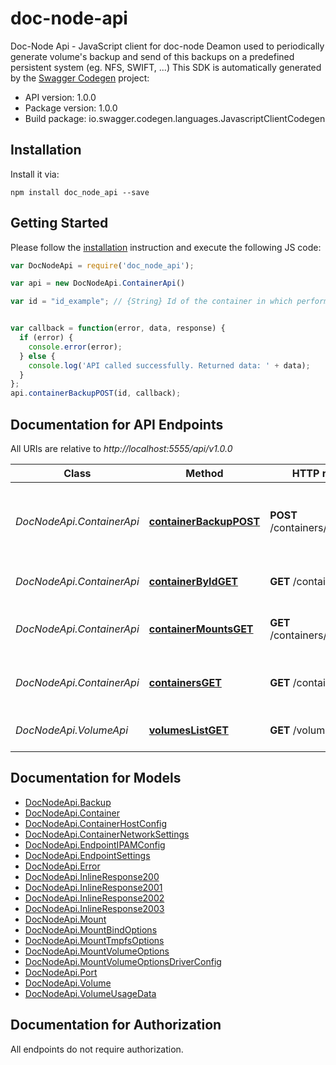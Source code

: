 # doc-node-api

Doc-Node Api - JavaScript client for doc-node
Deamon used to periodically generate volume's backup and send of this backups on a predefined persistent system (eg. NFS, SWIFT, ...)
This SDK is automatically generated by the [Swagger Codegen](https://github.com/swagger-api/swagger-codegen) project:

- API version: 1.0.0
- Package version: 1.0.0
- Build package: io.swagger.codegen.languages.JavascriptClientCodegen

## Installation

Install it via:

```shell
npm install doc_node_api --save
```

## Getting Started

Please follow the [installation](#installation) instruction and execute the following JS code:

```javascript
var DocNodeApi = require('doc_node_api');

var api = new DocNodeApi.ContainerApi()

var id = "id_example"; // {String} Id of the container in which perform the volumes backup


var callback = function(error, data, response) {
  if (error) {
    console.error(error);
  } else {
    console.log('API called successfully. Returned data: ' + data);
  }
};
api.containerBackupPOST(id, callback);

```

## Documentation for API Endpoints

All URIs are relative to *http://localhost:5555/api/v1.0.0*

Class | Method | HTTP request | Description
------------ | ------------- | ------------- | -------------
*DocNodeApi.ContainerApi* | [**containerBackupPOST**](docs/ContainerApi.md#containerBackupPOST) | **POST** /containers/{id}/backup | Create backup of the container passed by Id.
*DocNodeApi.ContainerApi* | [**containerByIdGET**](docs/ContainerApi.md#containerByIdGET) | **GET** /containers/{id} | Returns a container object.
*DocNodeApi.ContainerApi* | [**containerMountsGET**](docs/ContainerApi.md#containerMountsGET) | **GET** /containers/{id}/mounts | Returns an array of mounts object.
*DocNodeApi.ContainerApi* | [**containersGET**](docs/ContainerApi.md#containersGET) | **GET** /containers/ | Returns a list of active containers.
*DocNodeApi.VolumeApi* | [**volumesListGET**](docs/VolumeApi.md#volumesListGET) | **GET** /volumes/list | Returns a list of all volumes


## Documentation for Models

 - [DocNodeApi.Backup](docs/Backup.md)
 - [DocNodeApi.Container](docs/Container.md)
 - [DocNodeApi.ContainerHostConfig](docs/ContainerHostConfig.md)
 - [DocNodeApi.ContainerNetworkSettings](docs/ContainerNetworkSettings.md)
 - [DocNodeApi.EndpointIPAMConfig](docs/EndpointIPAMConfig.md)
 - [DocNodeApi.EndpointSettings](docs/EndpointSettings.md)
 - [DocNodeApi.Error](docs/Error.md)
 - [DocNodeApi.InlineResponse200](docs/InlineResponse200.md)
 - [DocNodeApi.InlineResponse2001](docs/InlineResponse2001.md)
 - [DocNodeApi.InlineResponse2002](docs/InlineResponse2002.md)
 - [DocNodeApi.InlineResponse2003](docs/InlineResponse2003.md)
 - [DocNodeApi.Mount](docs/Mount.md)
 - [DocNodeApi.MountBindOptions](docs/MountBindOptions.md)
 - [DocNodeApi.MountTmpfsOptions](docs/MountTmpfsOptions.md)
 - [DocNodeApi.MountVolumeOptions](docs/MountVolumeOptions.md)
 - [DocNodeApi.MountVolumeOptionsDriverConfig](docs/MountVolumeOptionsDriverConfig.md)
 - [DocNodeApi.Port](docs/Port.md)
 - [DocNodeApi.Volume](docs/Volume.md)
 - [DocNodeApi.VolumeUsageData](docs/VolumeUsageData.md)


## Documentation for Authorization

 All endpoints do not require authorization.

